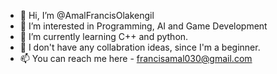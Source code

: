 - 👋 Hi, I’m @AmalFrancisOlakengil
- 👀 I’m interested in Programming, AI and Game Development
- 🌱 I’m currently learning C++ and python.
- 💞️ I don't have any collabration ideas, since I'm a beginner.
- 📫 You can reach me here - francisamal030@gmail.com

<!---
AmalFrancisOlakengil/AmalFrancisOlakengil is a ✨ special ✨ repository because its `README.md` (this file) appears on your GitHub profile.
You can click the Preview link to take a look at your changes.
--->
